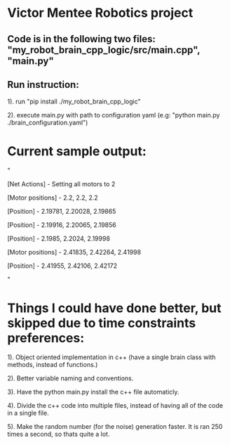 # Victor Mentee Robotics project

## Code is in the following two files: "my_robot_brain_cpp_logic/src/main.cpp", "main.py"

## Run instruction:
1). run "pip install ./my_robot_brain_cpp_logic"

2). execute main.py with path to configuration yaml (e.g: "python main.py ./brain_configuration.yaml")

# Current sample output:

"

[Net Actions] - Setting all motors to 2

[Motor positions] - 2.2, 2.2, 2.2

[Position] - 2.19781, 2.20028, 2.19865

[Position] - 2.19916, 2.20065, 2.19856

[Position] - 2.1985, 2.2024, 2.19998

[Motor positions] - 2.41835, 2.42264, 2.41998

[Position] - 2.41955, 2.42106, 2.42172

"

# Things I could have done better, but skipped due to time constraints preferences:

1). Object oriented implementation in c++ (have a single brain class with methods, instead of functions.)

2). Better variable naming and conventions.

3). Have the python main.py install the c++ file automaticly. 

4). Divide the c++ code into multiple files, instead of having all of the code in a single file.

5). Make the random number (for the noise) generation faster. It is ran 250 times a second, so thats quite a lot. 